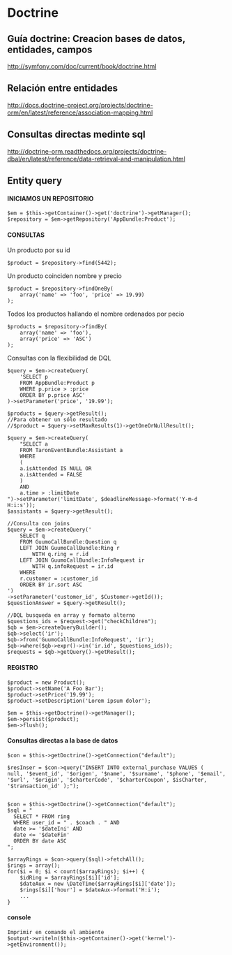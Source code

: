 # Doctrine

## Guía doctrine: Creacion bases de datos, entidades, campos
http://symfony.com/doc/current/book/doctrine.html

## Relación entre entidades
http://docs.doctrine-project.org/projects/doctrine-orm/en/latest/reference/association-mapping.html

## Consultas directas medinte sql
http://doctrine-orm.readthedocs.org/projects/doctrine-dbal/en/latest/reference/data-retrieval-and-manipulation.html

## Entity query
#### INICIAMOS UN REPOSITORIO
```
$em = $this->getContainer()->get('doctrine')->getManager();
$repository = $em->getRepository('AppBundle:Product');
```

#### CONSULTAS
Un producto por su id
```
$product = $repository->find(5442);
```

Un producto coinciden nombre y precio
```
$product = $repository->findOneBy(
    array('name' => 'foo', 'price' => 19.99)
);
```
Todos los productos hallando el nombre ordenados por pecio
```
$products = $repository->findBy(
    array('name' => 'foo'),
    array('price' => 'ASC')
);
```
Consultas con la flexibilidad de DQL
```
$query = $em->createQuery(
    'SELECT p
    FROM AppBundle:Product p
    WHERE p.price > :price
    ORDER BY p.price ASC'
)->setParameter('price', '19.99');

$products = $query->getResult();
//Para obtener un sólo resultado
//$product = $query->setMaxResults(1)->getOneOrNullResult();

$query = $em->createQuery(
    "SELECT a
    FROM TaronEventBundle:Assistant a
    WHERE
    (
    a.isAttended IS NULL OR
    a.isAttended = FALSE
    )
    AND
    a.time > :limitDate
")->setParameter('limitDate', $deadlineMessage->format('Y-m-d H:i:s'));
$assistants = $query->getResult();

//Consulta con joins
$query = $em->createQuery('
    SELECT q
    FROM GuumoCallBundle:Question q
    LEFT JOIN GuumoCallBundle:Ring r
        WITH q.ring = r.id
    LEFT JOIN GuumoCallBundle:InfoRequest ir
        WITH q.infoRequest = ir.id
    WHERE
    r.customer = :customer_id
    ORDER BY ir.sort ASC
')
->setParameter('customer_id', $Customer->getId());
$questionAnswer = $query->getResult();

//DQL busqueda en array y formato alterno
$questions_ids = $request->get("checkChildren");
$qb = $em->createQueryBuilder();
$qb->select('ir');
$qb->from('GuumoCallBundle:InfoRequest', 'ir');
$qb->where($qb->expr()->in('ir.id', $questions_ids));
$requests = $qb->getQuery()->getResult();
```
#### REGISTRO
```
$product = new Product();
$product->setName('A Foo Bar');
$product->setPrice('19.99');
$product->setDescription('Lorem ipsum dolor');

$em = $this->getDoctrine()->getManager();
$em->persist($product);
$em->flush();
```
#### Consultas directas a la base de datos
```
$con = $this->getDoctrine()->getConnection("default");

$resInser = $con->query("INSERT INTO external_purchase VALUES (
null, '$event_id', '$origen', '$name', '$surname', '$phone', '$email',
'$url', '$origin', '$charterCode', '$charterCoupon', $isCharter, '$transaction_id' );");


$con = $this->getDoctrine()->getConnection("default");
$sql = "
  SELECT * FROM ring  
  WHERE user_id = " . $coach . " AND 
  date >= '$dateIni' AND 
  date <= '$dateFin' 
  ORDER BY date ASC
";

$arrayRings = $con->query($sql)->fetchAll();
$rings = array();
for($i = 0; $i < count($arrayRings); $i++) {
    $idRing = $arrayRings[$i]['id'];
    $dateAux = new \DateTime($arrayRings[$i]['date']);
    $rings[$i]['hour'] = $dateAux->format('H:i');
    ...
}

```

#### console
```
Imprimir en comando el ambiente
$output->writeln($this->getContainer()->get('kernel')->getEnvironment());
```
